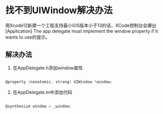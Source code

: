 # 找不到UIWindow解决办法

用Xcode12新建一个工程支持最小iOS版本小于13的话，XCode控制台会爆出[Application] The app delegate must implement the window property if it wants to use的提示。

## 解决办法

1. 在AppDelegate.h添加window属性

``` Objective-C

@property (nonatomic, strong) UIWindow *window;

```

2. 在AppDelegate.m中添加代码

``` Objective-C

@synthesize window = _window;

```